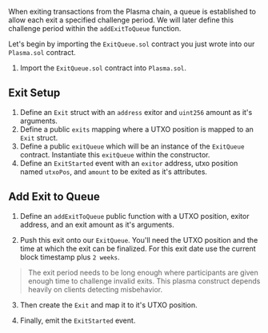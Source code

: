 When exiting transactions from the Plasma chain, a queue is established to allow each exit a specified challenge period. We will later define this challenge period within the `addExitToQueue` function. 

Let's begin by importing the `ExitQueue.sol` contract you just wrote into our `Plasma.sol` contract. 

1. Import the `ExitQueue.sol` contract into `Plasma.sol`.

## Exit Setup

1. Define an `Exit` struct with an `address` exitor and `uint256` amount as it's arguments.
2. Define a public `exits` mapping where a UTXO position is mapped to an `Exit` struct.
3. Define a public `exitQueue` which will be an instance of the `ExitQueue` contract. Instantiate this `exitQueue` within the constructor.
4. Define an `ExitStarted` event with an `exitor` address, utxo position named `utxoPos`, and `amount` to be exited as it's attributes.

## Add Exit to Queue

1. Define an `addExitToQueue` public function with a UTXO position, exitor address, and an exit amount as it's arguments.

2. Push this exit onto our `ExitQueue`. You'll need the UTXO position and the time at which the exit can be finalized. For this exit date use the current block timestamp plus `2 weeks`.

> The exit period needs to be long enough where participants are given enough time to challenge invalid exits. This plasma construct depends heavily on clients detecting misbehavior. 

3. Then create the `Exit` and map it to it's UTXO position.

4. Finally, emit the `ExitStarted` event.